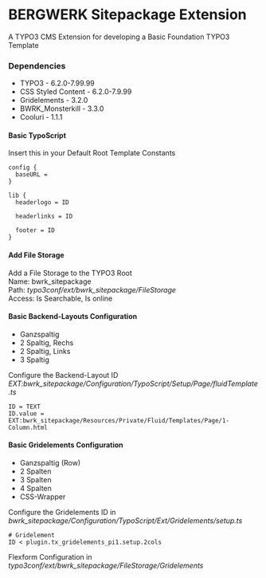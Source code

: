 # BERGWERK Sitepackage Extension

A TYPO3 CMS Extension for developing a Basic Foundation TYPO3 Template

### Dependencies
- TYPO3 - 6.2.0-7.99.99
- CSS Styled Content - 6.2.0-7.9.99
- Gridelements - 3.2.0
- BWRK_Monsterkill - 3.3.0
- Cooluri - 1.1.1


#### Basic TypoScript
Insert this in your Default Root Template Constants

```
config {
  baseURL =
}

lib {
  headerlogo = ID

  headerlinks = ID

  footer = ID
}
```

#### Add File Storage
Add a File Storage to the TYPO3 Root <br>
Name: bwrk_sitepackage<br>
Path: *typo3conf/ext/bwrk_sitepackage/FileStorage*<br>
Access: Is Searchable, Is online<br>

#### Basic Backend-Layouts Configuration
- Ganzspaltig
- 2 Spaltig, Rechs
- 2 Spaltig, Links
- 3 Spaltig

Configure the Backend-Layout ID *EXT:bwrk_sitepackage/Configuration/TypoScript/Setup/Page/fluidTemplate.ts*
```
ID = TEXT
ID.value = EXT:bwrk_sitepackage/Resources/Private/Fluid/Templates/Page/1-Column.html
```

#### Basic Gridelements Configuration
- Ganzspaltig (Row)
- 2 Spalten
- 3 Spalten
- 4 Spalten
- CSS-Wrapper

Configure the Gridelements ID in *bwrk_sitepackage/Configuration/TypoScript/Ext/Gridelements/setup.ts*
```
# Gridelement
ID < plugin.tx_gridelements_pi1.setup.2cols
```
Flexform Configuration in *typo3conf/ext/bwrk_sitepackage/FileStorage/Gridelements*
